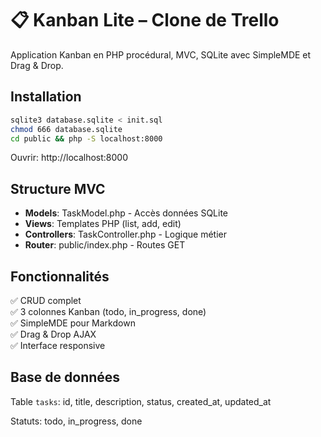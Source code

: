 # 📋 Kanban Lite – Clone de Trello

Application Kanban en PHP procédural, MVC, SQLite avec SimpleMDE et Drag & Drop.

## Installation

```bash
sqlite3 database.sqlite < init.sql
chmod 666 database.sqlite
cd public && php -S localhost:8000
```

Ouvrir: http://localhost:8000

## Structure MVC

- **Models**: TaskModel.php - Accès données SQLite
- **Views**: Templates PHP (list, add, edit)
- **Controllers**: TaskController.php - Logique métier
- **Router**: public/index.php - Routes GET

## Fonctionnalités

✅ CRUD complet  
✅ 3 colonnes Kanban (todo, in_progress, done)  
✅ SimpleMDE pour Markdown  
✅ Drag & Drop AJAX  
✅ Interface responsive

## Base de données

Table `tasks`: id, title, description, status, created_at, updated_at

Statuts: todo, in_progress, done
